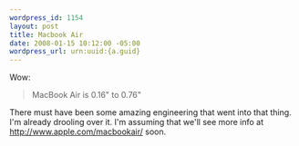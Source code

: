 ```yaml
--- 
wordpress_id: 1154
layout: post
title: Macbook Air
date: 2008-01-15 10:12:00 -05:00
wordpress_url: urn:uuid:{a.guid}
---
```

<p>Wow:</p>

<blockquote>
    <p>MacBook Air is 0.16" to 0.76"</p>
</blockquote>

<p>There must have been some amazing engineering that went into that thing. I'm already drooling over it. I'm assuming that we'll see more info at <a href="http://www.apple.com/macbookair/">http://www.apple.com/macbookair/</a> soon.</p>
